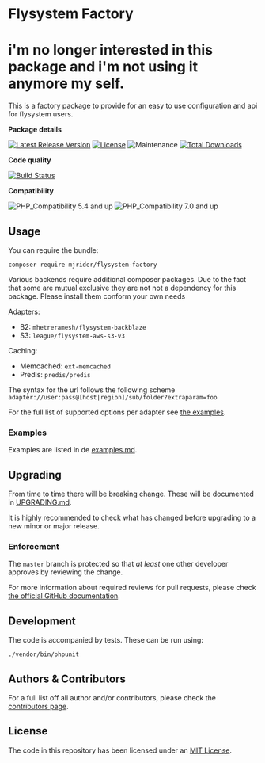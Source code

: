# Flysystem Factory

# **i'm no longer interested in this package and i'm not using it anymore my self.**

This is a factory package to provide for an easy to use configuration and api for flysystem users.

**Package details** 

[![Latest Release Version](https://img.shields.io/github/release/mjrider/flysystem-factory.svg?style=flat-square)](https://packagist.org/packages/mjrider/flysystem-factory)
[![License](https://img.shields.io/github/license/mjrider/flysystem-factory.svg?style=flat-square)](https://packagist.org/packages/mjrider/flysystem-factory)
![Maintenance](https://img.shields.io/maintenance/yes/2020.svg?style=flat-square)
[![Total Downloads](https://img.shields.io/packagist/dt/mjrider/flysystem-factory.svg?style=flat-square)](https://packagist.org/packages/mjrider/flysystem-factory)

**Code quality**

[![Build Status](https://travis-ci.org/mjrider/flysystem-factory.svg?branch=master)](https://travis-ci.org/mjrider/flysystem-factory)

**Compatibility** 

![PHP_Compatibility 5.4 and up](https://img.shields.io/badge/empty-yes-brightgreen.svg?&label=PHP%20>=%205.4&style=flat-square)
![PHP_Compatibility 7.0 and up](https://img.shields.io/badge/empty-yes-brightgreen.svg?&label=PHP%20>=%207.0&style=flat-square)

## Usage

You can require the bundle:

```
composer require mjrider/flysystem-factory
```

Various backends require additional composer packages. Due to the fact that some are mutual exclusive they are not not a dependency for this package. Please install them conform your own needs

Adapters:

- B2: `mhetreramesh/flysystem-backblaze`
- S3: `league/flysystem-aws-s3-v3`

Caching:

- Memcached: `ext-memcached`
- Predis: `predis/predis`

The syntax for the url follows the following scheme
`adapter://user:pass@[host|region]/sub/folder?extraparam=foo`

For the full list of supported options per adapter see [the examples][examples-page].

### Examples

Examples are listed in de [examples.md][examples-page].


## Upgrading

From time to time there will be breaking change. These will be documented in 
[UPGRADING.md][upgrading-page]. 

It is highly recommended to check what has changed before upgrading to a new 
minor or major release.
 

### Enforcement

The `master` branch is protected so that _at least_ one other developer approves
 by reviewing the change.

For more information about required reviews for pull requests, please check [the 
official GitHub documentation][github-pull-requests].


## Development

The code is accompanied by tests. These can be run using:

    ./vendor/bin/phpunit

## Authors & Contributors

For a full list off all author and/or contributors, please check the [contributors page][contributors-page].

## License

The code in this repository has been licensed under an [MIT License][license-page].

[contributors-page]: https://github.com/mjrider/flysystem-factory/graphs/contributors
[examples-page]: https://github.com/mjrider/flysystem-factory/blob/master/examples.md
[github-pull-requests]: https://help.github.com/articles/about-required-reviews-for-pull-requests/
[license-page]: https://github.com/mjrider/flysystem-factory/blob/master/LICENSE
[upgrading-page]: https://github.com/mjrider/flysystem-factory/blob/master/UPGRADING.md
